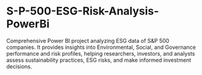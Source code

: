 # S-P-500-ESG-Risk-Analysis-PowerBi
Comprehensive Power BI project analyzing ESG data of S&amp;P 500 companies. It provides insights into Environmental, Social, and Governance performance and risk profiles, helping researchers, investors, and analysts assess sustainability practices, ESG risks, and make informed investment decisions.
